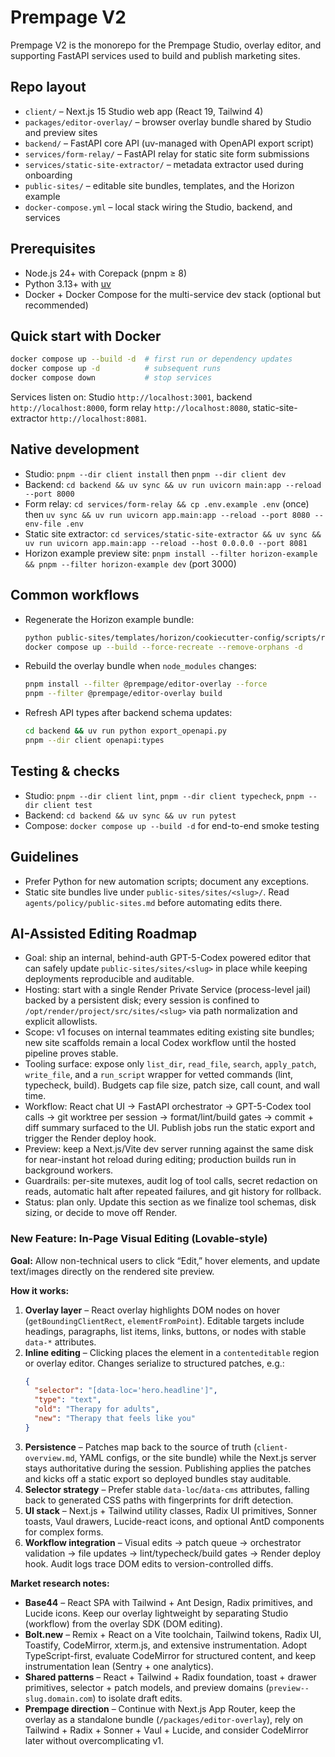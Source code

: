 # Prempage V2

Prempage V2 is the monorepo for the Prempage Studio, overlay editor, and supporting FastAPI services used to build and publish marketing sites.

## Repo layout
- `client/` – Next.js 15 Studio web app (React 19, Tailwind 4)
- `packages/editor-overlay/` – browser overlay bundle shared by Studio and preview sites
- `backend/` – FastAPI core API (uv-managed with OpenAPI export script)
- `services/form-relay/` – FastAPI relay for static site form submissions
- `services/static-site-extractor/` – metadata extractor used during onboarding
- `public-sites/` – editable site bundles, templates, and the Horizon example
- `docker-compose.yml` – local stack wiring the Studio, backend, and services

## Prerequisites
- Node.js 24+ with Corepack (pnpm ≥ 8)
- Python 3.13+ with [uv](https://github.com/astral-sh/uv)
- Docker + Docker Compose for the multi-service dev stack (optional but recommended)

## Quick start with Docker
```bash
docker compose up --build -d  # first run or dependency updates
docker compose up -d          # subsequent runs
docker compose down           # stop services
```

Services listen on: Studio `http://localhost:3001`, backend `http://localhost:8000`, form relay `http://localhost:8080`, static-site-extractor `http://localhost:8081`.

## Native development
- Studio: `pnpm --dir client install` then `pnpm --dir client dev`
- Backend: `cd backend && uv sync && uv run uvicorn main:app --reload --port 8000`
- Form relay: `cd services/form-relay && cp .env.example .env` (once) then `uv sync && uv run uvicorn app.main:app --reload --port 8080 --env-file .env`
- Static site extractor: `cd services/static-site-extractor && uv sync && uv run uvicorn app.main:app --reload --host 0.0.0.0 --port 8081`
- Horizon example preview site: `pnpm install --filter horizon-example && pnpm --filter horizon-example dev` (port 3000)

## Common workflows
- Regenerate the Horizon example bundle:
  ```bash
  python public-sites/templates/horizon/cookiecutter-config/scripts/run_horizon_example.py
  docker compose up --build --force-recreate --remove-orphans -d
  ```
- Rebuild the overlay bundle when `node_modules` changes:
  ```bash
  pnpm install --filter @prempage/editor-overlay --force
  pnpm --filter @prempage/editor-overlay build
  ```
- Refresh API types after backend schema updates:
  ```bash
  cd backend && uv run python export_openapi.py
  pnpm --dir client openapi:types
  ```

## Testing & checks
- Studio: `pnpm --dir client lint`, `pnpm --dir client typecheck`, `pnpm --dir client test`
- Backend: `cd backend && uv sync && uv run pytest`
- Compose: `docker compose up --build -d` for end-to-end smoke testing

## Guidelines
- Prefer Python for new automation scripts; document any exceptions.
- Static site bundles live under `public-sites/sites/<slug>/`. Read `agents/policy/public-sites.md` before automating edits there.

## AI-Assisted Editing Roadmap
- Goal: ship an internal, behind-auth GPT-5-Codex powered editor that can safely update `public-sites/sites/<slug>` in place while keeping deployments reproducible and auditable.
- Hosting: start with a single Render Private Service (process-level jail) backed by a persistent disk; every session is confined to `/opt/render/project/src/sites/<slug>` via path normalization and explicit allowlists.
- Scope: v1 focuses on internal teammates editing existing site bundles; new site scaffolds remain a local Codex workflow until the hosted pipeline proves stable.
- Tooling surface: expose only `list_dir`, `read_file`, `search`, `apply_patch`, `write_file`, and a `run_script` wrapper for vetted commands (lint, typecheck, build). Budgets cap file size, patch size, call count, and wall time.
- Workflow: React chat UI → FastAPI orchestrator → GPT-5-Codex tool calls → git worktree per session → format/lint/build gates → commit + diff summary surfaced to the UI. Publish jobs run the static export and trigger the Render deploy hook.
- Preview: keep a Next.js/Vite dev server running against the same disk for near-instant hot reload during editing; production builds run in background workers.
- Guardrails: per-site mutexes, audit log of tool calls, secret redaction on reads, automatic halt after repeated failures, and git history for rollback.
- Status: plan only. Update this section as we finalize tool schemas, disk sizing, or decide to move off Render.

### New Feature: In-Page Visual Editing (Lovable-style)

**Goal:** Allow non-technical users to click “Edit,” hover elements, and update text/images directly on the rendered site preview.

**How it works:**
1. **Overlay layer** – React overlay highlights DOM nodes on hover (`getBoundingClientRect`, `elementFromPoint`). Editable targets include headings, paragraphs, list items, links, buttons, or nodes with stable `data-*` attributes.
2. **Inline editing** – Clicking places the element in a `contenteditable` region or overlay editor. Changes serialize to structured patches, e.g.:
   ```json
   {
     "selector": "[data-loc='hero.headline']",
     "type": "text",
     "old": "Therapy for adults",
     "new": "Therapy that feels like you"
   }
   ```
3. **Persistence** – Patches map back to the source of truth (`client-overview.md`, YAML configs, or the site bundle) while the Next.js server stays authoritative during the session. Publishing applies the patches and kicks off a static export so deployed bundles stay auditable.
4. **Selector strategy** – Prefer stable `data-loc`/`data-cms` attributes, falling back to generated CSS paths with fingerprints for drift detection.
5. **UI stack** – Next.js + Tailwind utility classes, Radix UI primitives, Sonner toasts, Vaul drawers, Lucide-react icons, and optional AntD components for complex forms.
6. **Workflow integration** – Visual edits → patch queue → orchestrator validation → file updates → lint/typecheck/build gates → Render deploy hook. Audit logs trace DOM edits to version-controlled diffs.

**Market research notes:**
- **Base44** – React SPA with Tailwind + Ant Design, Radix primitives, and Lucide icons. Keep our overlay lightweight by separating Studio (workflow) from the overlay SDK (DOM editing).
- **Bolt.new** – Remix + React on a Vite toolchain, Tailwind tokens, Radix UI, Toastify, CodeMirror, xterm.js, and extensive instrumentation. Adopt TypeScript-first, evaluate CodeMirror for structured content, and keep instrumentation lean (Sentry + one analytics).
- **Shared patterns** – React + Tailwind + Radix foundation, toast + drawer primitives, selector + patch models, and preview domains (`preview--slug.domain.com`) to isolate draft edits.
- **Prempage direction** – Continue with Next.js App Router, keep the overlay as a standalone bundle (`/packages/editor-overlay`), rely on Tailwind + Radix + Sonner + Vaul + Lucide, and consider CodeMirror later without overcomplicating v1.
